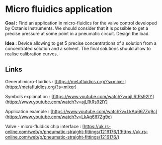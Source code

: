 # Micro fluidics application

__Goal :__ Find an application in micro-fluidics for the valve control developed by Octanis Instruments. We should consider that it is possible to get a precise pressure at some point in a pneumatic circuit. Design the load.

__Idea :__ Device allowing to get 5 precise concentrations of a solution from a concentrated solution and a solvent. The final solutions should allow to realise calibration curves.

## Links

General micro-fluidics : [https://metafluidics.org/?s=mixer](https://metafluidics.org/?s=mixer)

Symbols explanation : [https://www.youtube.com/watch?v=ajLRtRs92lY](https://www.youtube.com/watch?v=ajLRtRs92lY)

Application example : [https://www.youtube.com/watch?v=LkAq667Zg9c](https://www.youtube.com/watch?v=LkAq667Zg9c)



Valve - micro-fluidics chip interface : [https://uk.rs-online.com/web/p/pneumatic-straight-fittings/1216176/](https://uk.rs-online.com/web/p/pneumatic-straight-fittings/1216176/)